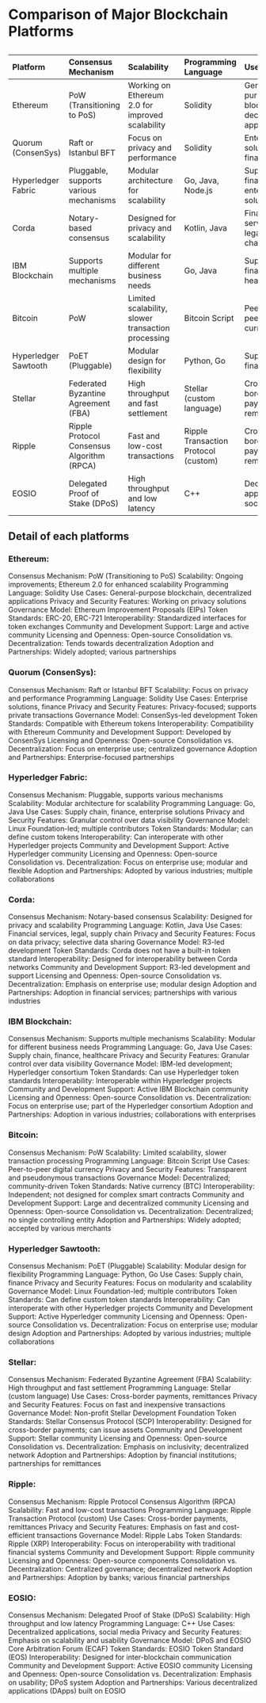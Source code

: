 # Comparison of Major Blockchain Platforms
## 
|Platform|Consensus Mechanism|Scalability|Programming Language|Use Cases|
|:-|:-|:-|:-|:-|
|Ethereum|PoW (Transitioning to PoS)|Working on Ethereum 2.0 for improved scalability|Solidity|General-purpose blockchain, decentralized applications|
|Quorum (ConsenSys)|Raft or Istanbul BFT|Focus on privacy and performance|Solidity|Enterprise solutions, finance|
|Hyperledger Fabric|Pluggable, supports various mechanisms|Modular architecture for scalability|Go, Java, Node.js|Supply chain, finance, enterprise solutions|
|Corda|Notary-based consensus|Designed for privacy and scalability|Kotlin, Java|Financial services, legal, supply chain|
|IBM Blockchain|Supports multiple mechanisms|Modular for different business needs|Go, Java|Supply chain, finance, healthcare|
|Bitcoin|PoW|Limited scalability, slower transaction processing|Bitcoin Script|Peer-to-peer digital currency|
|Hyperledger Sawtooth|PoET (Pluggable)|Modular design for flexibility|Python, Go|Supply chain, finance|
|Stellar|Federated Byzantine Agreement (FBA)|High throughput and fast settlement|Stellar (custom language)|Cross-border payments, remittances|
|Ripple|Ripple Protocol Consensus Algorithm (RPCA)|Fast and low-cost transactions|Ripple Transaction Protocol (custom)|Cross-border payments, remittances|
|EOSIO|Delegated Proof of Stake (DPoS)|High throughput and low latency|C++|Decentralized applications, social media|


## Detail of each platforms

### Ethereum:
Consensus Mechanism: PoW (Transitioning to PoS)
Scalability: Ongoing improvements; Ethereum 2.0 for enhanced scalability
Programming Language: Solidity
Use Cases: General-purpose blockchain, decentralized applications
Privacy and Security Features: Working on privacy solutions
Governance Model: Ethereum Improvement Proposals (EIPs)
Token Standards: ERC-20, ERC-721
Interoperability: Standardized interfaces for token exchanges
Community and Development Support: Large and active community
Licensing and Openness: Open-source
Consolidation vs. Decentralization: Tends towards decentralization
Adoption and Partnerships: Widely adopted; various partnerships

### Quorum (ConsenSys):
Consensus Mechanism: Raft or Istanbul BFT
Scalability: Focus on privacy and performance
Programming Language: Solidity
Use Cases: Enterprise solutions, finance
Privacy and Security Features: Privacy-focused; supports private transactions
Governance Model: ConsenSys-led development
Token Standards: Compatible with Ethereum tokens
Interoperability: Compatibility with Ethereum
Community and Development Support: Developed by ConsenSys
Licensing and Openness: Open-source
Consolidation vs. Decentralization: Focus on enterprise use; centralized governance
Adoption and Partnerships: Enterprise-focused partnerships

### Hyperledger Fabric:
Consensus Mechanism: Pluggable, supports various mechanisms
Scalability: Modular architecture for scalability
Programming Language: Go, Java
Use Cases: Supply chain, finance, enterprise solutions
Privacy and Security Features: Granular control over data visibility
Governance Model: Linux Foundation-led; multiple contributors
Token Standards: Modular; can define custom tokens
Interoperability: Can interoperate with other Hyperledger projects
Community and Development Support: Active Hyperledger community
Licensing and Openness: Open-source
Consolidation vs. Decentralization: Focus on enterprise use; modular and flexible
Adoption and Partnerships: Adopted by various industries; multiple collaborations

### Corda:
Consensus Mechanism: Notary-based consensus
Scalability: Designed for privacy and scalability
Programming Language: Kotlin, Java
Use Cases: Financial services, legal, supply chain
Privacy and Security Features: Focus on data privacy; selective data sharing
Governance Model: R3-led development
Token Standards: Corda does not have a built-in token standard
Interoperability: Designed for interoperability between Corda networks
Community and Development Support: R3-led development and support
Licensing and Openness: Open-source
Consolidation vs. Decentralization: Emphasis on enterprise use; modular design
Adoption and Partnerships: Adoption in financial services; partnerships with various industries

### IBM Blockchain:
Consensus Mechanism: Supports multiple mechanisms
Scalability: Modular for different business needs
Programming Language: Go, Java
Use Cases: Supply chain, finance, healthcare
Privacy and Security Features: Granular control over data visibility
Governance Model: IBM-led development; Hyperledger consortium
Token Standards: Can use Hyperledger token standards
Interoperability: Interoperable within Hyperledger projects
Community and Development Support: Active IBM Blockchain community
Licensing and Openness: Open-source
Consolidation vs. Decentralization: Focus on enterprise use; part of the Hyperledger consortium
Adoption and Partnerships: Adoption in various industries; collaborations with enterprises

### Bitcoin:
Consensus Mechanism: PoW
Scalability: Limited scalability, slower transaction processing
Programming Language: Bitcoin Script
Use Cases: Peer-to-peer digital currency
Privacy and Security Features: Transparent and pseudonymous transactions
Governance Model: Decentralized; community-driven
Token Standards: Native currency (BTC)
Interoperability: Independent; not designed for complex smart contracts
Community and Development Support: Large and decentralized community
Licensing and Openness: Open-source
Consolidation vs. Decentralization: Decentralized; no single controlling entity
Adoption and Partnerships: Widely adopted; accepted by various merchants

### Hyperledger Sawtooth:
Consensus Mechanism: PoET (Pluggable)
Scalability: Modular design for flexibility
Programming Language: Python, Go
Use Cases: Supply chain, finance
Privacy and Security Features: Focus on modularity and scalability
Governance Model: Linux Foundation-led; multiple contributors
Token Standards: Can define custom token standards
Interoperability: Can interoperate with other Hyperledger projects
Community and Development Support: Active Hyperledger community
Licensing and Openness: Open-source
Consolidation vs. Decentralization: Focus on enterprise use; modular design
Adoption and Partnerships: Adopted by various industries; multiple collaborations

### Stellar:
Consensus Mechanism: Federated Byzantine Agreement (FBA)
Scalability: High throughput and fast settlement
Programming Language: Stellar (custom language)
Use Cases: Cross-border payments, remittances
Privacy and Security Features: Focus on fast and inexpensive transactions
Governance Model: Non-profit Stellar Development Foundation
Token Standards: Stellar Consensus Protocol (SCP)
Interoperability: Designed for cross-border payments; can issue assets
Community and Development Support: Stellar community
Licensing and Openness: Open-source
Consolidation vs. Decentralization: Emphasis on inclusivity; decentralized network
Adoption and Partnerships: Adoption by financial institutions; partnerships for remittances

### Ripple:
Consensus Mechanism: Ripple Protocol Consensus Algorithm (RPCA)
Scalability: Fast and low-cost transactions
Programming Language: Ripple Transaction Protocol (custom)
Use Cases: Cross-border payments, remittances
Privacy and Security Features: Emphasis on fast and cost-efficient transactions
Governance Model: Ripple Labs
Token Standards: Ripple (XRP)
Interoperability: Focus on interoperability with traditional financial systems
Community and Development Support: Ripple community
Licensing and Openness: Open-source components
Consolidation vs. Decentralization: Centralized governance; decentralized network
Adoption and Partnerships: Adoption by banks; various financial partnerships

### EOSIO:
Consensus Mechanism: Delegated Proof of Stake (DPoS)
Scalability: High throughput and low latency
Programming Language: C++
Use Cases: Decentralized applications, social media
Privacy and Security Features: Emphasis on scalability and usability
Governance Model: DPoS and EOSIO Core Arbitration Forum (ECAF)
Token Standards: EOSIO Token Standard (EOS)
Interoperability: Designed for inter-blockchain communication
Community and Development Support: Active EOSIO community
Licensing and Openness: Open-source
Consolidation vs. Decentralization: Emphasis on usability; DPoS system
Adoption and Partnerships: Various decentralized applications (DApps) built on EOSIO





















